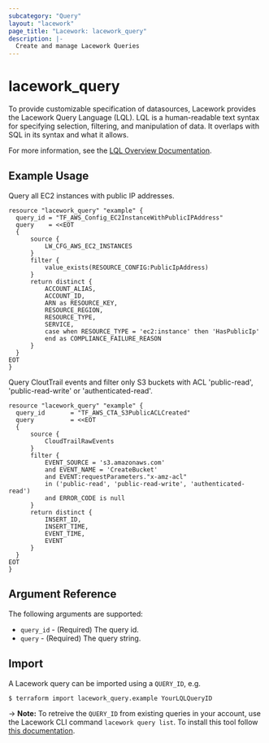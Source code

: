 ```yaml
---
subcategory: "Query"
layout: "lacework"
page_title: "Lacework: lacework_query"
description: |-
  Create and manage Lacework Queries
---
```


# lacework\_query

To provide customizable specification of datasources, Lacework provides the Lacework Query Language (LQL). 
LQL is a human-readable text syntax for specifying selection, filtering, and manipulation of data. 
It overlaps with SQL in its syntax and what it allows.

For more information, see the [LQL Overview Documentation](https://docs.lacework.com/lql-overview).

## Example Usage

Query all EC2 instances with public IP addresses.

```hcl
resource "lacework_query" "example" {
  query_id = "TF_AWS_Config_EC2InstanceWithPublicIPAddress"
  query    = <<EOT
  {
      source {
          LW_CFG_AWS_EC2_INSTANCES
      }
      filter {
          value_exists(RESOURCE_CONFIG:PublicIpAddress)
      }
      return distinct {
          ACCOUNT_ALIAS,
          ACCOUNT_ID,
          ARN as RESOURCE_KEY,
          RESOURCE_REGION,
          RESOURCE_TYPE,
          SERVICE,
          case when RESOURCE_TYPE = 'ec2:instance' then 'HasPublicIp'
          end as COMPLIANCE_FAILURE_REASON
      }
  }
EOT
}
```

Query CloutTrail events and filter only S3 buckets with ACL 'public-read', 'public-read-write' or 'authenticated-read'.

```hcl
resource "lacework_query" "example" {
  query_id       = "TF_AWS_CTA_S3PublicACLCreated"
  query          = <<EOT
  {
      source {
          CloudTrailRawEvents
      }
      filter {
          EVENT_SOURCE = 's3.amazonaws.com'
          and EVENT_NAME = 'CreateBucket'
          and EVENT:requestParameters."x-amz-acl"
          in ('public-read', 'public-read-write', 'authenticated-read')
          and ERROR_CODE is null
      }
      return distinct {
          INSERT_ID,
          INSERT_TIME,
          EVENT_TIME,
          EVENT
      }
  }
EOT
}
```


## Argument Reference

The following arguments are supported:

* `query_id` - (Required) The query id.
* `query` - (Required) The query string.

## Import

A Lacework query can be imported using a `QUERY_ID`, e.g.

```
$ terraform import lacework_query.example YourLQLQueryID
```

-> **Note:** To retreive the `QUERY_ID` from existing queries in your account, use the
Lacework CLI command `lacework query list`. To install this tool follow
[this documentation](https://docs.lacework.com/cli/).
